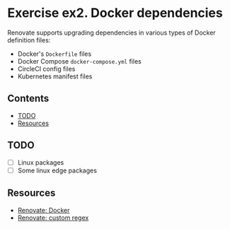 # Exercise ex2. Docker dependencies

Renovate supports upgrading dependencies in various types of Docker definition files:

- Docker's `Dockerfile` files
- Docker Compose `docker-compose.yml` files
- CircleCI config files
- Kubernetes manifest files

<!-- START doctoc generated TOC please keep comment here to allow auto update -->
<!-- DON'T EDIT THIS SECTION, INSTEAD RE-RUN doctoc TO UPDATE -->
## Contents

- [TODO](#todo)
- [Resources](#resources)

<!-- END doctoc generated TOC please keep comment here to allow auto update -->

## TODO

- [ ] Linux packages
- [ ] Some linux edge packages

## Resources

- [Renovate: Docker](https://docs.renovatebot.com/docker/)
- [Renovate: custom regex](https://docs.renovatebot.com/modules/manager/regex/)
